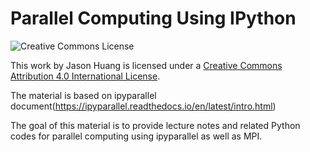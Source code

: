 # Parallel Computing Using IPython
![Creative Commons License](https://i.creativecommons.org/l/by/4.0/88x31.png)

This work by Jason Huang is licensed under a [Creative Commons Attribution 4.0 International License](http://creativecommons.org/licenses/by/4.0/).

The material is based on ipyparallel document(https://ipyparallel.readthedocs.io/en/latest/intro.html)

The goal of this material is to provide lecture notes and related Python codes for parallel computing using ipyparallel as well as MPI.
